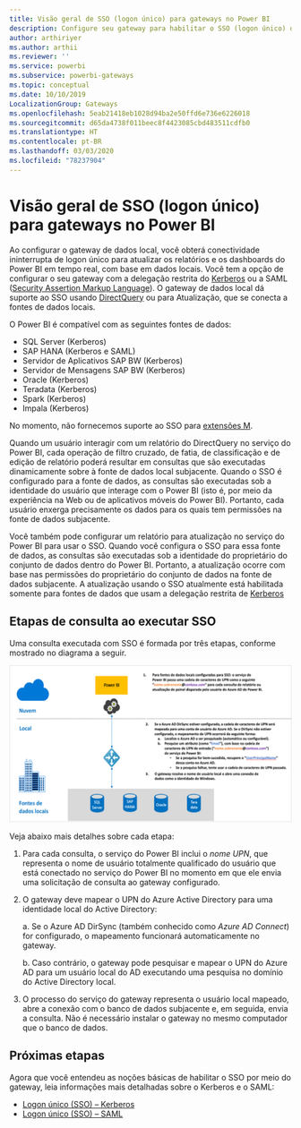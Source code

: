 ```yaml
---
title: Visão geral de SSO (logon único) para gateways no Power BI
description: Configure seu gateway para habilitar o SSO (logon único) do Power BI para fontes de dados locais.
author: arthiriyer
ms.author: arthii
ms.reviewer: ''
ms.service: powerbi
ms.subservice: powerbi-gateways
ms.topic: conceptual
ms.date: 10/10/2019
LocalizationGroup: Gateways
ms.openlocfilehash: 5eab21418eb1028d94ba2e50ffd6e736e6226018
ms.sourcegitcommit: d65da4738f011beec8f4423085cbd483511cdfb0
ms.translationtype: HT
ms.contentlocale: pt-BR
ms.lasthandoff: 03/03/2020
ms.locfileid: "78237904"
---
```

# <a name="overview-of-single-sign-on-sso-for-gateways-in-power-bi"></a>Visão geral de SSO (logon único) para gateways no Power BI

Ao configurar o gateway de dados local, você obterá conectividade ininterrupta de logon único para atualizar os relatórios e os dashboards do Power BI em tempo real, com base em dados locais. Você tem a opção de configurar o seu gateway com a delegação restrita do [Kerberos](service-gateway-sso-kerberos.md) ou a SAML ([Security Assertion Markup Language](service-gateway-sso-saml.md)). O gateway de dados local dá suporte ao SSO usando [DirectQuery](desktop-directquery-about.md) ou para Atualização, que se conecta a fontes de dados locais. 

O Power BI é compatível com as seguintes fontes de dados:

* SQL Server (Kerberos)
* SAP HANA (Kerberos e SAML)
* Servidor de Aplicativos SAP BW (Kerberos)
* Servidor de Mensagens SAP BW (Kerberos) 
* Oracle (Kerberos) 
* Teradata (Kerberos)
* Spark (Kerberos)
* Impala (Kerberos)

No momento, não fornecemos suporte ao SSO para [extensões M](https://github.com/microsoft/DataConnectors/blob/master/docs/m-extensions.md).

Quando um usuário interagir com um relatório do DirectQuery no serviço do Power BI, cada operação de filtro cruzado, de fatia, de classificação e de edição de relatório poderá resultar em consultas que são executadas dinamicamente sobre à fonte de dados local subjacente. Quando o SSO é configurado para a fonte de dados, as consultas são executadas sob a identidade do usuário que interage com o Power BI (isto é, por meio da experiência na Web ou de aplicativos móveis do Power BI). Portanto, cada usuário enxerga precisamente os dados para os quais tem permissões na fonte de dados subjacente. 

Você também pode configurar um relatório para atualização no serviço do Power BI para usar o SSO. Quando você configura o SSO para essa fonte de dados, as consultas são executadas sob a identidade do proprietário do conjunto de dados dentro do Power BI. Portanto, a atualização ocorre com base nas permissões do proprietário do conjunto de dados na fonte de dados subjacente. A atualização usando o SSO atualmente está habilitada somente para fontes de dados que usam a delegação restrita de [Kerberos](service-gateway-sso-kerberos.md) 

## <a name="query-steps-when-running-sso"></a>Etapas de consulta ao executar SSO

Uma consulta executada com SSO é formada por três etapas, conforme mostrado no diagrama a seguir.

![Etapas de consulta SSO](media/service-gateway-sso-overview/sso-query-steps.png)

Veja abaixo mais detalhes sobre cada etapa:

1. Para cada consulta, o serviço do Power BI inclui o *nome UPN*, que representa o nome de usuário totalmente qualificado do usuário que está conectado no serviço do Power BI no momento em que ele envia uma solicitação de consulta ao gateway configurado.

2. O gateway deve mapear o UPN do Azure Active Directory para uma identidade local do Active Directory:

   a. Se o Azure AD DirSync (também conhecido como *Azure AD Connect*) for configurado, o mapeamento funcionará automaticamente no gateway.

   b.  Caso contrário, o gateway pode pesquisar e mapear o UPN do Azure AD para um usuário local do AD executando uma pesquisa no domínio do Active Directory local.

3. O processo do serviço do gateway representa o usuário local mapeado, abre a conexão com o banco de dados subjacente e, em seguida, envia a consulta. Não é necessário instalar o gateway no mesmo computador que o banco de dados.

## <a name="next-steps"></a>Próximas etapas

Agora que você entendeu as noções básicas de habilitar o SSO por meio do gateway, leia informações mais detalhadas sobre o Kerberos e o SAML:

* [Logon único (SSO) – Kerberos](service-gateway-sso-kerberos.md)
* [Logon único (SSO) – SAML](service-gateway-sso-saml.md)
